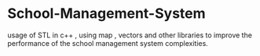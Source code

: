 # School-Management-System
usage of STL in c++ , using map , vectors and other libraries to improve the performance of the school management system complexities.
